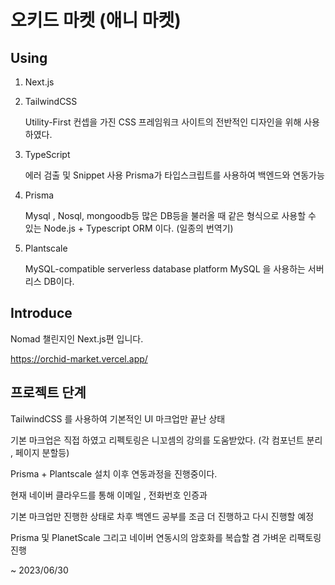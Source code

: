 # 오키드 마켓 (애니 마켓)

## Using

1. Next.js

2. TailwindCSS

   Utility-First 컨셉을 가진 CSS 프레임워크
   사이트의 전반적인 디자인을 위해 사용하였다.

3. TypeScript

   에러 검출 및 Snippet 사용
   Prisma가 타입스크립트를 사용하여 백엔드와 연동가능

4. Prisma

   Mysql , Nosql, mongoodb등 많은 DB등을 불러올 때 같은 형식으로 사용할 수 있는 Node.js + Typescript ORM 이다. (일종의 번역기)

5. Plantscale

   MySQL-compatible serverless database platform
   MySQL 을 사용하는 서버리스 DB이다.

## Introduce

Nomad 챌린지인 Next.js편 입니다.

https://orchid-market.vercel.app/

## 프로젝트 단계

TailwindCSS 를 사용하여 기본적인 UI 마크업만 끝난 상태

기본 마크업은 직접 하였고 리펙토링은 니꼬셈의 강의를 도움받았다.
(각 컴포넌트 분리 , 페이지 분할등)

Prisma + Plantscale 설치 이후 연동과정을 진행중이다.

현재 네이버 클라우드를 통해 이메일 , 전화번호 인증과

기본 마크업만 진행한 상태로 차후 백엔드 공부를 조금 더 진행하고 다시 진행할 예정

Prisma 및 PlanetScale 그리고 네이버 연동시의 암호화를 복습할 겸 가벼운 리팩토링 진행

~ 2023/06/30
